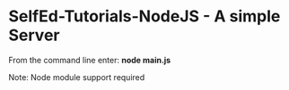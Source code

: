 # SelfEd-Tutorials-NodeJS - A simple Server

From the command line enter: **node main.js**

Note: Node module support required
